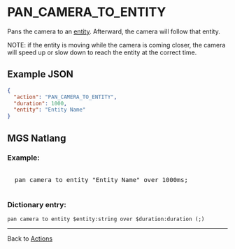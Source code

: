 # PAN_CAMERA_TO_ENTITY

Pans the camera to an [entity](../entities). Afterward, the camera will follow that entity.

NOTE: if the entity is moving while the camera is coming closer, the camera will speed up or slow down to reach the entity at the correct time.

## Example JSON

```json
{
  "action": "PAN_CAMERA_TO_ENTITY",
  "duration": 1000,
  "entity": "Entity Name"
}
```

## MGS Natlang

### Example:

<pre class="HyperMD-codeblock mgs">

  <span class="verb">pan</span> <span class="target">camera</span> <span class="">to</span> <span class="sigil">entity</span> <span class="string">"Entity Name"</span> <span class="">over</span> <span class="number">1000ms</span><span class="terminator">;</span>

</pre>

### Dictionary entry:

```
pan camera to entity $entity:string over $duration:duration (;)
```

---

Back to [Actions](../actions)
